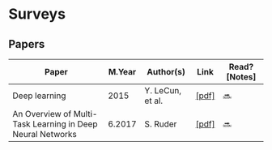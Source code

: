 # Surveys

## Papers
Paper | M.Year | Author(s) | Link | Read? [Notes]
--- | --- | --- | --- | ---
Deep learning | 2015 | Y. LeCun, et al. | [[pdf]](http://www.cs.toronto.edu/~hinton/absps/NatureDeepReview.pdf) | 🔜
An Overview of Multi-Task Learning in Deep Neural Networks | 6.2017 | S. Ruder | [[pdf]](https://arxiv.org/pdf/1706.05098.pdf) | 🔜
